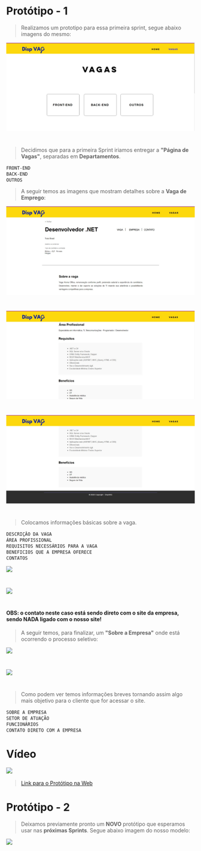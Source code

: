 # Protótipo - 1

> Realizamos um prototipo para essa primeira sprint, segue abaixo imagens do mesmo:

<img src = "https://github.com/DISPVAG/DISPVAG/blob/main/Prototipo/imagens_prototipo/Imagem1.jpeg" />

# 
> Decidimos que para a primeira Sprint iriamos entregar a **"Página de Vagas"**, separadas em **Departamentos**.
```
FRONT-END
BACK-END
OUTROS
```
 
> A seguir temos as imagens que mostram detalhes sobre a **Vaga de Emprego**: 

<img src = "https://github.com/DISPVAG/DISPVAG/blob/main/Prototipo/imagens_prototipo/Imagem2.jpeg" />

#

<img src = "https://github.com/DISPVAG/DISPVAG/blob/main/Prototipo/imagens_prototipo/Imagem3.jpeg" />

#

<img src = "https://github.com/DISPVAG/DISPVAG/blob/main/Prototipo/imagens_prototipo/Imagem4.jpeg" />

#
> Colocamos informações básicas sobre a vaga. 

```
DESCRIÇÂO DA VAGA
ÁREA PROFISSIONAL
REQUISITOS NECESSÁRIOS PARA A VAGA
BENEFICIOS QUE A EMPRESA OFERECE
CONTATOS 
````
<img src = "https://github.com/DISPVAG/DISPVAG/blob/main/Prototipo/imagens_prototipo/Imagem7.jpeg" />

#
<img src = "https://github.com/DISPVAG/DISPVAG/blob/main/Prototipo/imagens_prototipo/Imagem8.jpeg" />

#
#### OBS: o contato neste caso está sendo direto com o site da empresa, sendo NADA ligado com o nosso site!
 
> A seguir temos, para finalizar, um **"Sobre a Empresa"** onde está ocorrendo o processo seletivo: 

<img src = "https://github.com/DISPVAG/DISPVAG/blob/main/Prototipo/imagens_prototipo/Imagem5.jpeg" />

#
<img src = "https://github.com/DISPVAG/DISPVAG/blob/main/Prototipo/imagens_prototipo/Imagem6.jpeg" />

#
> Como podem ver temos informações breves tornando assim algo mais objetivo para o cliente que for acessar o site.
```
SOBRE A EMPRESA
SETOR DE ATUAÇÃO
FUNCIONÁRIOS 
CONTATO DIRETO COM A EMPRESA 
```

# Vídeo

<p align="">
  <img src="https://github.com/DISPVAG/DISPVAG/blob/main/Prototipo/imagens_prototipo/ezgif.com-gif-maker%20(1).gif">
</p>


> [Link para o Protótipo na Web ](https://pedrofseraggi.wixsite.com/my-site/c%C3%B3pia-vagas)
 
# Protótipo - 2

> Deixamos previamente pronto um **NOVO** protótipo que esperamos usar nas **próximas Sprints**. Segue abaixo imagem do nosso modelo: 

<img src = "https://github.com/DISPVAG/DISPVAG/blob/main/Prototipo/imagens_prototipo/prototipo-2%20-%20Dispvag.png" />



